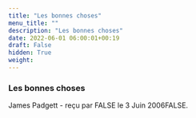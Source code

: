 ```yaml
---
title: "Les bonnes choses"
menu_title: ""
description: "Les bonnes choses"
date: 2022-06-01 06:00:01+00:19
draft: False
hidden: True
weight:
---
```

### Les bonnes choses

James Padgett - reçu par FALSE le 3 Juin 2006FALSE.



